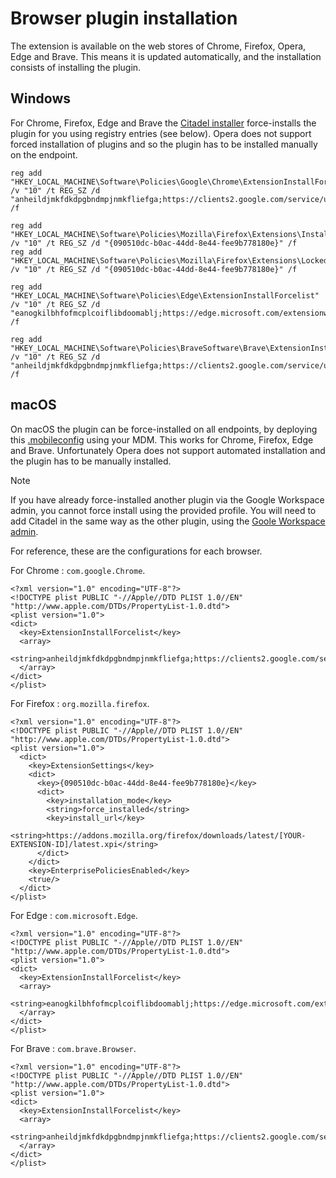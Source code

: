 # Browser plugin installation
The extension is available on the web stores of Chrome, Firefox, Opera, Edge and Brave. This means it is updated automatically, and the installation consists of installing the plugin.


## Windows
For Chrome, Firefox, Edge and Brave the [Citadel installer](https://github.com/avanwouwe/citadel-browser-agent/releases/latest) force-installs the plugin for you using registry entries (see below). Opera does not support forced installation of plugins and so the plugin has to be installed manually on the endpoint.

```
reg add "HKEY_LOCAL_MACHINE\Software\Policies\Google\Chrome\ExtensionInstallForcelist" /v "10" /t REG_SZ /d "anheildjmkfdkdpgbndmpjnmkfliefga;https://clients2.google.com/service/update2/crx" /f

reg add "HKEY_LOCAL_MACHINE\Software\Policies\Mozilla\Firefox\Extensions\Install" /v "10" /t REG_SZ /d "{090510dc-b0ac-44dd-8e44-fee9b778180e}" /f
reg add "HKEY_LOCAL_MACHINE\Software\Policies\Mozilla\Firefox\Extensions\Locked" /v "10" /t REG_SZ /d "{090510dc-b0ac-44dd-8e44-fee9b778180e}" /f

reg add "HKEY_LOCAL_MACHINE\Software\Policies\Edge\ExtensionInstallForcelist" /v "10" /t REG_SZ /d "eanogkilbhfofmcplcoiflibdoomablj;https://edge.microsoft.com/extensionwebstorebase/v1/crx" /f

reg add "HKEY_LOCAL_MACHINE\Software\Policies\BraveSoftware\Brave\ExtensionInstallForcelist" /v "10" /t REG_SZ /d "anheildjmkfdkdpgbndmpjnmkfliefga;https://clients2.google.com/service/update2/crx" /f
```


## macOS
On macOS the plugin can be force-installed on all endpoints, by deploying this [.mobileconfig](/bin/mac/CitadelBrowserAgent.mobileconfig) using your MDM. This works for Chrome, Firefox, Edge and Brave. Unfortunately Opera does not support automated installation and the plugin has to be manually installed.

> [!NOTE]  
> If you have already force-installed another plugin via the Google Workspace admin, you cannot force install using the provided profile. You will need to add Citadel in the same way as the other plugin, using the [Goole Workspace admin](https://admin.google.com/ac/chrome/apps/).

For reference, these are the configurations for each browser.

For Chrome : `com.google.Chrome`.
```
<?xml version="1.0" encoding="UTF-8"?>
<!DOCTYPE plist PUBLIC "-//Apple//DTD PLIST 1.0//EN" "http://www.apple.com/DTDs/PropertyList-1.0.dtd">
<plist version="1.0">
<dict>
  <key>ExtensionInstallForcelist</key>
  <array>
    <string>anheildjmkfdkdpgbndmpjnmkfliefga;https://clients2.google.com/service/update2/crx</string>
  </array>
</dict>
</plist>
```

For Firefox : `org.mozilla.firefox`.
```
<?xml version="1.0" encoding="UTF-8"?>
<!DOCTYPE plist PUBLIC "-//Apple//DTD PLIST 1.0//EN" "http://www.apple.com/DTDs/PropertyList-1.0.dtd">
<plist version="1.0">
  <dict>
    <key>ExtensionSettings</key>
    <dict>
      <key>{090510dc-b0ac-44dd-8e44-fee9b778180e}</key>
      <dict>
        <key>installation_mode</key>
        <string>force_installed</string>
        <key>install_url</key>
        <string>https://addons.mozilla.org/firefox/downloads/latest/[YOUR-EXTENSION-ID]/latest.xpi</string>
      </dict>
    </dict>
    <key>EnterprisePoliciesEnabled</key>
    <true/>
  </dict>
</plist>
```


For Edge : `com.microsoft.Edge`.
```
<?xml version="1.0" encoding="UTF-8"?>
<!DOCTYPE plist PUBLIC "-//Apple//DTD PLIST 1.0//EN" "http://www.apple.com/DTDs/PropertyList-1.0.dtd">
<plist version="1.0">
<dict>
  <key>ExtensionInstallForcelist</key>
  <array>
    <string>eanogkilbhfofmcplcoiflibdoomablj;https://edge.microsoft.com/extensionwebstorebase/v1/crx</string>
  </array>
</dict>
</plist>
```

For Brave : `com.brave.Browser`.
```
<?xml version="1.0" encoding="UTF-8"?>
<!DOCTYPE plist PUBLIC "-//Apple//DTD PLIST 1.0//EN" "http://www.apple.com/DTDs/PropertyList-1.0.dtd">
<plist version="1.0">
<dict>
  <key>ExtensionInstallForcelist</key>
  <array>
    <string>anheildjmkfdkdpgbndmpjnmkfliefga;https://clients2.google.com/service/update2/crx</string>
  </array>
</dict>
</plist>
```
